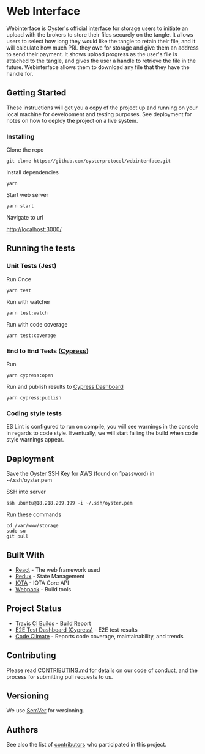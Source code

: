 # Web Interface

Webinterface is Oyster's official interface for storage users to initiate an upload with the brokers to store their files securely on the tangle.  It allows users to select how long they would like the tangle to retain their file, and it will calculate how much PRL they owe for storage and give them an address to send their payment.  It shows upload progress as the user's file is attached to the tangle, and gives the user a handle to retrieve the file in the future.  Webinterface allows them to download any file that they have the handle for.

## Getting Started

These instructions will get you a copy of the project up and running on your local machine for development and testing purposes. See deployment for notes on how to deploy the project on a live system.

### Installing

Clone the repo

```
git clone https://github.com/oysterprotocol/webinterface.git
```

Install dependencies 

```
yarn
```

Start web server

```
yarn start
```

Navigate to url

[http://localhost:3000/](http://localhost:3000/)

## Running the tests

### Unit Tests (Jest)

Run Once

```
yarn test
```

Run with watcher

```
yarn test:watch
```

Run with code coverage

```
yarn test:coverage
```

### End to End Tests ([Cypress](https://www.cypress.io/))

Run

```
yarn cypress:open
```

Run and publish results to [Cypress Dashboard](https://dashboard.cypress.io/#/projects/runs)

```
yarn cypress:publish
```

### Coding style tests

ES Lint is configured to run on compile, you will see warnings in the console in regards to code style. Eventually, we will start failing the build when code style warnings appear.

## Deployment

Save the Oyster SSH Key for AWS (found on 1password) in ~/.ssh/oyster.pem

SSH into server

```
ssh ubuntu@18.218.209.199 -i ~/.ssh/oyster.pem
```

Run these commands

```
cd /var/www/storage
sudo su
git pull
```

## Built With

* [React](https://reactjs.org/) - The web framework used
* [Redux](https://redux.js.org/) - State Management
* [IOTA](https://github.com/iotaledger/iota.lib.js/) - IOTA Core API
* [Webpack](https://webpack.js.org/) - Build tools


## Project Status

* [Travis CI Builds](https://travis-ci.org/oysterprotocol/webinterface) - Build Report
* [E2E Test Dashboard (Cypress)](https://www.cypress.io/) - E2E test results
* [Code Climate](https://codeclimate.com/github/oysterprotocol/webinterface) - Reports code coverage, maintainability, and trends


## Contributing

Please read [CONTRIBUTING.md](https://google.com) for details on our code of conduct, and the process for submitting pull requests to us.

## Versioning

We use [SemVer](http://semver.org/) for versioning.

## Authors

See also the list of [contributors](https://github.com/oysterprotocol/webinterface/graphs/contributors) who participated in this project.
